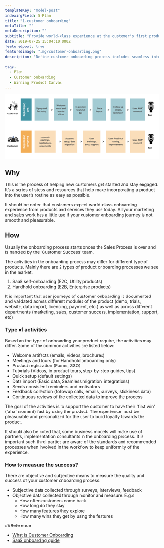 ```yaml
---
templateKey: "model-post"
indexingField: 5-Plan
title: "1-customer onboarding"
metaTitle: ""
metaDescription: ""
subtitle: "Provide world-class experience at the customer's first product touch-point"
date: 2019-07-25T15:04:10.000Z
featuredpost: true
featuredimage: "img/customer-onboarding.png"
description: "Define customer onboarding process includes seamless integration across modules such as websites, demos, trials, licensing, payments, data migrations, resource provisioning, etc."

tags:
  - Plan
  - Customer onboarding
  - Winning Product Canvas
---
```


![Customer Onboarding](/img/customer-onboarding.png)

## Why

This is the process of helping new customers get started and stay engaged. It’s a series of steps and resources that help make incorporating a product into the user’s routine as easy as possible. 

It should be noted that customers expect world-class onboarding experience from products and services they use today. All your marketing and sales work has a little use if your customer onboarding journey is not smooth and pleasurable. 

## How

Usually the onboarding process starts onces the Sales Process is over and is handled by the 'Customer Success' team.

The activities in the onboarding process may differ for different type of products. Mainly there are 2 types of product onboarding processes we see in the market.

1. SaaS self-onboarding (B2C, Utility products)
2. Handhold onboarding (B2B, Enterprise products)

It is important that user journeys of customer onboarding is documented and validated across different modules of the product (demo, trials, website, data import, licencing, payment, etc.) as well as across different departments (marketing, sales, customer success, implementation, support, etc)

### Type of activities

Based on the type of onboarding your product require, the activities may differ. Some of the common activities are listed below:
 - Welcome artifacts (emails, videos, brochures)
 - Meetings and tours (for Handhold onboarding only)
 - Product registration (Forms, SSO)
 - Tutorials (Videos, in product tours, step-by-step guides, tips)
 - Quick setup (default settings)
 - Data import (Basic data, Seamless migration, integrations)
 - Sends consistent reminders and motivators
 - Feedback collection (followup calls, emails, surveys, stickiness data)
 - Continuous reviews of the collected data to improve the process

The goal of the activities is to support the customer to have their 'first win' ('aha' moment) fast by using the product. The experience must be pleasurable and personalized for the user to build loyalty towards the product.

It should also be noted that, some business models will make use of partners, implementation consultants in the onboarding process. It is important such third-parties are aware of the standards and recommended processes when involved in the workflow to keep uniformity of the experience.

### How to measure the success?
There are objective and subjective means to measure the quality and success of your customer onboarding process.
 - Subjective data collected through surveys, interviews, feedback 
 - Objective data collected through monitor and measure. E.g.s
   - How often customers come back
   - How long do they stay
   - How many features they explore
   - How many wins they get by using the features

##Reference
 - [What is Customer Onboarding](https://tallyfy.com/definition-customer-onboarding/)
 - [SaaS onboarding guide](https://blog.chartmogul.com/a-guide-to-saas-customer-onboarding/)